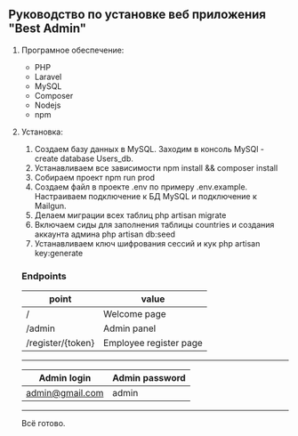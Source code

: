 ## Руководство по установке веб приложения "Best Admin"

1. Програмное обеспечение:
    - PHP
    - Laravel
    - MySQL
    - Composer
    - Nodejs
    - npm
2. Установка:
    1. Создаем базу данных в MySQL. Заходим в консоль MySQl -  create database Users_db.
    2. Устанавливаем все зависимости npm install && composer install
    3. Собираем проект npm run prod
    4. Создаем файл в проекте .env по примеру .env.example. Настраиваем подключение к БД MySQL и подключение к Mailgun.
    5. Делаем миграции всех таблиц php artisan migrate
    6. Включаем сиды для заполнения таблицы countries и создания аккаунта админа php artisan db:seed
    7. Устанавливаем ключ шифрования сессий и кук php artisan key:generate

   ### Endpoints

   | point  | value |
   | ------------- | ------------- |
   | / | Welcome page  |
   | /admin | Admin panel  |
   | /register/{token} | Employee register page |
   
   ***
   
   | Admin login  | Admin password |
   | ------------- | ------------- |
   | admin@gmail.com | admin  |

    ****
   Всё готово.
    